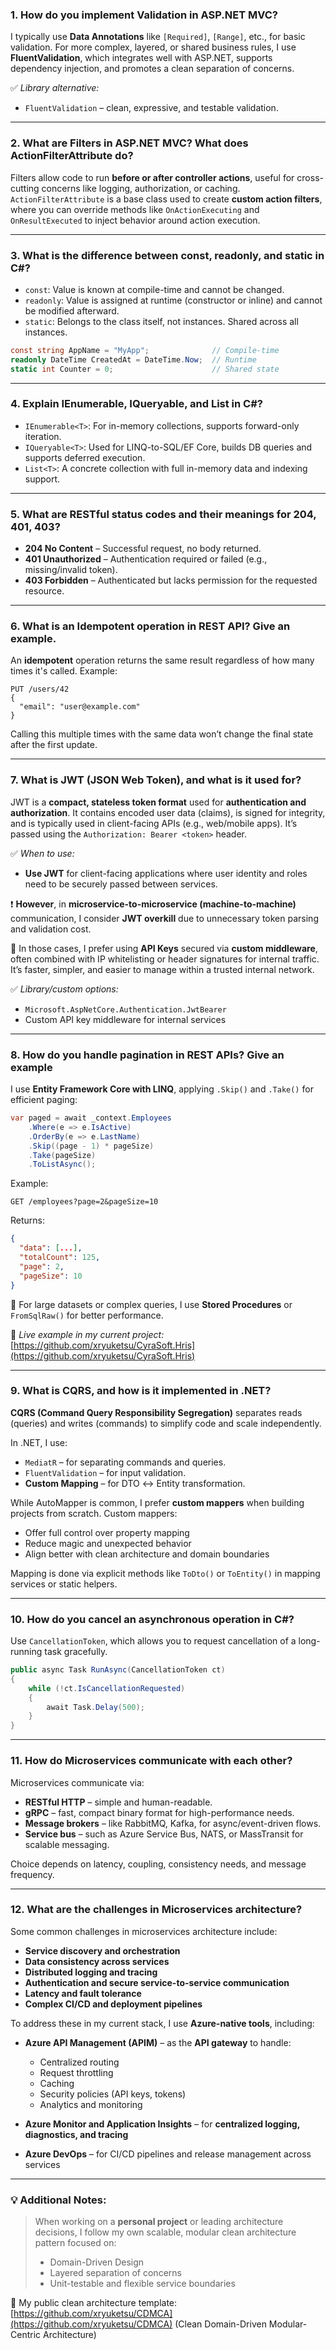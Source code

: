 ### 1. **How do you implement Validation in ASP.NET MVC?**

I typically use **Data Annotations** like `[Required]`, `[Range]`, etc., for basic validation. For more complex, layered, or shared business rules, I use **FluentValidation**, which integrates well with ASP.NET, supports dependency injection, and promotes a clean separation of concerns.

✅ *Library alternative:*

* `FluentValidation` – clean, expressive, and testable validation.

---

### 2. **What are Filters in ASP.NET MVC? What does ActionFilterAttribute do?**

Filters allow code to run **before or after controller actions**, useful for cross-cutting concerns like logging, authorization, or caching.
`ActionFilterAttribute` is a base class used to create **custom action filters**, where you can override methods like `OnActionExecuting` and `OnResultExecuted` to inject behavior around action execution.

---

### 3. **What is the difference between const, readonly, and static in C#?**

* `const`: Value is known at compile-time and cannot be changed.
* `readonly`: Value is assigned at runtime (constructor or inline) and cannot be modified afterward.
* `static`: Belongs to the class itself, not instances. Shared across all instances.

```csharp
const string AppName = "MyApp";              // Compile-time
readonly DateTime CreatedAt = DateTime.Now;  // Runtime
static int Counter = 0;                      // Shared state
```

---

### 4. **Explain IEnumerable, IQueryable, and List<T> in C#?**

* `IEnumerable<T>`: For in-memory collections, supports forward-only iteration.
* `IQueryable<T>`: Used for LINQ-to-SQL/EF Core, builds DB queries and supports deferred execution.
* `List<T>`: A concrete collection with full in-memory data and indexing support.

---

### 5. **What are RESTful status codes and their meanings for 204, 401, 403?**

* **204 No Content** – Successful request, no body returned.
* **401 Unauthorized** – Authentication required or failed (e.g., missing/invalid token).
* **403 Forbidden** – Authenticated but lacks permission for the requested resource.

---

### 6. **What is an Idempotent operation in REST API? Give an example.**

An **idempotent** operation returns the same result regardless of how many times it's called.
Example:

```http
PUT /users/42
{
  "email": "user@example.com"
}
```

Calling this multiple times with the same data won’t change the final state after the first update.

---

### 7. **What is JWT (JSON Web Token), and what is it used for?**

JWT is a **compact, stateless token format** used for **authentication and authorization**. It contains encoded user data (claims), is signed for integrity, and is typically used in client-facing APIs (e.g., web/mobile apps). It’s passed using the `Authorization: Bearer <token>` header.

✅ *When to use:*

* **Use JWT** for client-facing applications where user identity and roles need to be securely passed between services.

❗ **However**, in **microservice-to-microservice (machine-to-machine)** communication, I consider **JWT overkill** due to unnecessary token parsing and validation cost.

🔐 In those cases, I prefer using **API Keys** secured via **custom middleware**, often combined with IP whitelisting or header signatures for internal traffic. It’s faster, simpler, and easier to manage within a trusted internal network.

✅ *Library/custom options:*

* `Microsoft.AspNetCore.Authentication.JwtBearer`
* Custom API key middleware for internal services

---

### 8. **How do you handle pagination in REST APIs? Give an example**

I use **Entity Framework Core with LINQ**, applying `.Skip()` and `.Take()` for efficient paging:

```csharp
var paged = await _context.Employees
    .Where(e => e.IsActive)
    .OrderBy(e => e.LastName)
    .Skip((page - 1) * pageSize)
    .Take(pageSize)
    .ToListAsync();
```

Example:

```http
GET /employees?page=2&pageSize=10
```

Returns:

```json
{
  "data": [...],
  "totalCount": 125,
  "page": 2,
  "pageSize": 10
}
```

📌 For large datasets or complex queries, I use **Stored Procedures** or `FromSqlRaw()` for better performance.

🔗 *Live example in my current project:*
[https://github.com/xryuketsu/CyraSoft.Hris](https://github.com/xryuketsu/CyraSoft.Hris)

---

### 9. **What is CQRS, and how is it implemented in .NET?**

**CQRS (Command Query Responsibility Segregation)** separates reads (queries) and writes (commands) to simplify code and scale independently.

In .NET, I use:

* `MediatR` – for separating commands and queries.
* `FluentValidation` – for input validation.
* **Custom Mapping** – for DTO ↔ Entity transformation.

While AutoMapper is common, I prefer **custom mappers** when building projects from scratch. Custom mappers:
* Offer full control over property mapping
* Reduce magic and unexpected behavior
* Align better with clean architecture and domain boundaries

Mapping is done via explicit methods like `ToDto()` or `ToEntity()` in mapping services or static helpers.

---

### 10. **How do you cancel an asynchronous operation in C#?**

Use `CancellationToken`, which allows you to request cancellation of a long-running task gracefully.

```csharp
public async Task RunAsync(CancellationToken ct)
{
    while (!ct.IsCancellationRequested)
    {
        await Task.Delay(500);
    }
}
```

---

### 11. **How do Microservices communicate with each other?**

Microservices communicate via:

* **RESTful HTTP** – simple and human-readable.
* **gRPC** – fast, compact binary format for high-performance needs.
* **Message brokers** – like RabbitMQ, Kafka, for async/event-driven flows.
* **Service bus** – such as Azure Service Bus, NATS, or MassTransit for scalable messaging.

Choice depends on latency, coupling, consistency needs, and message frequency.

---

### 12. **What are the challenges in Microservices architecture?**

Some common challenges in microservices architecture include:

* **Service discovery and orchestration**
* **Data consistency across services**
* **Distributed logging and tracing**
* **Authentication and secure service-to-service communication**
* **Latency and fault tolerance**
* **Complex CI/CD and deployment pipelines**

To address these in my current stack, I use **Azure-native tools**, including:

* **Azure API Management (APIM)** – as the **API gateway** to handle:

  * Centralized routing
  * Request throttling
  * Caching
  * Security policies (API keys, tokens)
  * Analytics and monitoring
* **Azure Monitor and Application Insights** – for **centralized logging, diagnostics, and tracing**
* **Azure DevOps** – for CI/CD pipelines and release management across services

---

### 💡 Additional Notes:

> When working on a **personal project** or leading architecture decisions, I follow my own scalable, modular clean architecture pattern focused on:
>
> * Domain-Driven Design
> * Layered separation of concerns
> * Unit-testable and flexible service boundaries

🔗 My public clean architecture template:
[https://github.com/xryuketsu/CDMCA](https://github.com/xryuketsu/CDMCA)
(Clean Domain-Driven Modular-Centric Architecture)
